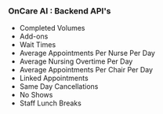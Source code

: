 ### OnCare AI : Backend API's
- Completed Volumes
- Add-ons
- Wait Times
- Average Appointments Per Nurse Per Day
- Average Nursing Overtime Per Day
- Average Appointments Per Chair Per Day
- Linked Appointments
- Same Day Cancellations
- No Shows
- Staff Lunch Breaks
